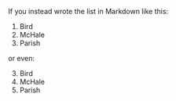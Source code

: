 If you instead wrote the list in Markdown like this:

1.  Bird
1.  McHale
1.  Parish

or even:

3. Bird
1. McHale
8. Parish